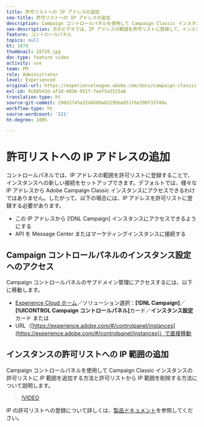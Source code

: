 ```yaml
---
title: 許可リストへの IP アドレスの追加
seo-title: 許可リストへの IP アドレスの追加
description: Campaign コントロールパネルを使用して Campaign Classic インスタンスの許可リストに IP 範囲を追加する方法と許可リストから IP 範囲を削除する方法について説明します。
seo-description: 次のビデオでは、IP アドレスの範囲を許可リストに登録して、インスタンスへの新しい接続をセットアップする方法を説明しています。
feature: コントロールパネル
topics: null
kt: 3479
thumbnail: 28726.jpg
doc-type: feature video
activity: use
team: PM
role: Administrator
level: Experienced
original-url: https://experienceleague.adobe.com/docs/campaign-classic-learn/tutorials/administrating/control-panel-acc/ip-whitelisting.html,https://experienceleague.adobe.com/docs/campaign-classic-learn/tutorials/administrating/control-panel-acc/ip-allow-listing.html
exl-id: 9c68543d-af10-4836-951f-7eef5a3515a8
translation-type: ht
source-git-commit: 298d3745a32d4509a82295be851f6e390f33749a
workflow-type: ht
source-wordcount: '221'
ht-degree: 100%

---
```


# 許可リストへの IP アドレスの追加

コントロールパネルでは、IP アドレスの範囲を許可リストに登録することで、インスタンスへの新しい接続をセットアップできます。デフォルトでは、様々な IP アドレスから Adobe Campaign Classic インスタンスにアクセスできるわけではありません。したがって、以下の場合には、IP アドレスを許可リストに登録する必要があります。

* この IP アドレスから [!DNL Campaign] インスタンスにアクセスできるようにする
* API を Message Center またはマーケティングインスタンスに接続する

## Campaign コントロールパネルのインスタンス設定へのアクセス

Campaign コントロールパネルのサブドメイン管理にアクセスするには、以下に移動します。

* [Experience Cloud ホーム](https://experience.adobe.com/#/home)／ソリューション選択：**[!DNL Campaign]**／**[!UICONTROL Campaign コントロールパネル]**&#x200B;カード／**インスタンス設定**カード
または
* URL（[https://experience.adobe.com/#/controlpanel/instances](https://experience.adobe.com/#/controlpanel/instances)）で直接移動

## インスタンスの許可リストへの IP 範囲の追加

Campaign コントロールパネルを使用して Campaign Classic インスタンスの許可リストに IP 範囲を追加する方法と許可リストから IP 範囲を削除する方法について説明します。

>[!VIDEO](https://video.tv.adobe.com/v/28726?quality=12)

IP の許可リストへの登録について詳しくは、[製品ドキュメント](https://helpx.adobe.com/jp/campaign/kb/control-panel-instance-settings.html)を参照してください。
